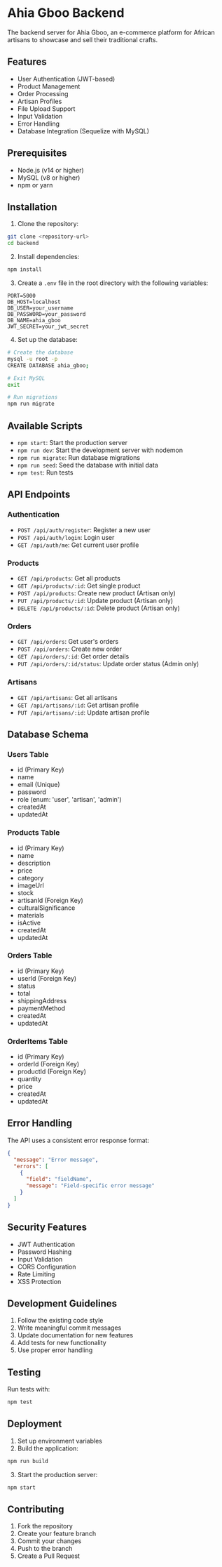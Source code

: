 # Ahia Gboo Backend

The backend server for Ahia Gboo, an e-commerce platform for African artisans to showcase and sell their traditional crafts.

## Features

- User Authentication (JWT-based)
- Product Management
- Order Processing
- Artisan Profiles
- File Upload Support
- Input Validation
- Error Handling
- Database Integration (Sequelize with MySQL)

## Prerequisites

- Node.js (v14 or higher)
- MySQL (v8 or higher)
- npm or yarn

## Installation

1. Clone the repository:
```bash
git clone <repository-url>
cd backend
```

2. Install dependencies:
```bash
npm install
```

3. Create a `.env` file in the root directory with the following variables:
```env
PORT=5000
DB_HOST=localhost
DB_USER=your_username
DB_PASSWORD=your_password
DB_NAME=ahia_gboo
JWT_SECRET=your_jwt_secret
```

4. Set up the database:
```bash
# Create the database
mysql -u root -p
CREATE DATABASE ahia_gboo;

# Exit MySQL
exit

# Run migrations
npm run migrate
```

## Available Scripts

- `npm start`: Start the production server
- `npm run dev`: Start the development server with nodemon
- `npm run migrate`: Run database migrations
- `npm run seed`: Seed the database with initial data
- `npm test`: Run tests

## API Endpoints

### Authentication
- `POST /api/auth/register`: Register a new user
- `POST /api/auth/login`: Login user
- `GET /api/auth/me`: Get current user profile

### Products
- `GET /api/products`: Get all products
- `GET /api/products/:id`: Get single product
- `POST /api/products`: Create new product (Artisan only)
- `PUT /api/products/:id`: Update product (Artisan only)
- `DELETE /api/products/:id`: Delete product (Artisan only)

### Orders
- `GET /api/orders`: Get user's orders
- `POST /api/orders`: Create new order
- `GET /api/orders/:id`: Get order details
- `PUT /api/orders/:id/status`: Update order status (Admin only)

### Artisans
- `GET /api/artisans`: Get all artisans
- `GET /api/artisans/:id`: Get artisan profile
- `PUT /api/artisans/:id`: Update artisan profile

## Database Schema

### Users Table
- id (Primary Key)
- name
- email (Unique)
- password
- role (enum: 'user', 'artisan', 'admin')
- createdAt
- updatedAt

### Products Table
- id (Primary Key)
- name
- description
- price
- category
- imageUrl
- stock
- artisanId (Foreign Key)
- culturalSignificance
- materials
- isActive
- createdAt
- updatedAt

### Orders Table
- id (Primary Key)
- userId (Foreign Key)
- status
- total
- shippingAddress
- paymentMethod
- createdAt
- updatedAt

### OrderItems Table
- id (Primary Key)
- orderId (Foreign Key)
- productId (Foreign Key)
- quantity
- price
- createdAt
- updatedAt

## Error Handling

The API uses a consistent error response format:
```json
{
  "message": "Error message",
  "errors": [
    {
      "field": "fieldName",
      "message": "Field-specific error message"
    }
  ]
}
```

## Security Features

- JWT Authentication
- Password Hashing
- Input Validation
- CORS Configuration
- Rate Limiting
- XSS Protection

## Development Guidelines

1. Follow the existing code style
2. Write meaningful commit messages
3. Update documentation for new features
4. Add tests for new functionality
5. Use proper error handling

## Testing

Run tests with:
```bash
npm test
```

## Deployment

1. Set up environment variables
2. Build the application:
```bash
npm run build
```
3. Start the production server:
```bash
npm start
```

## Contributing

1. Fork the repository
2. Create your feature branch
3. Commit your changes
4. Push to the branch
5. Create a Pull Request

